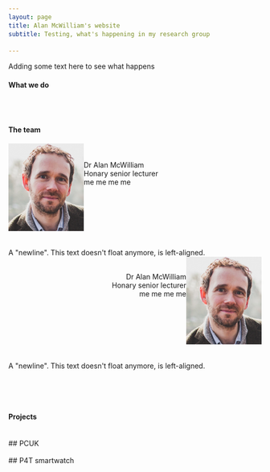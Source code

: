 ```yaml
---
layout: page
title: Alan McWilliam's website
subtitle: Testing, what's happening in my research group

---
```



Adding some text here to see what happens

#### **What we do**
<br /><br />

#### **The team**
<img src="/assets/img/bioPic.jpg" align="left" width="150px" margin="75px"/>
<br /><br />   Dr Alan McWilliam <br />   Honary senior lecturer <br />   me me me me

<br clear="left"/>
<br /><br />
A "newline". This text doesn't float anymore, is left-aligned.

<img src="/assets/img/bioPic.jpg" align="right" width="150px" margin="75px"/>
<br /><br />   <p align="right">Dr Alan McWilliam <br />   Honary senior lecturer <br />   me me me me </p>

<br clear="right"/>
<br /><br />
A "newline". This text doesn't float anymore, is left-aligned.
<br /><br />


<br /><br />




#### **Projects**
<br />
## PCUK
<br />
<br />
## P4T smartwatch
<br />
<br />



